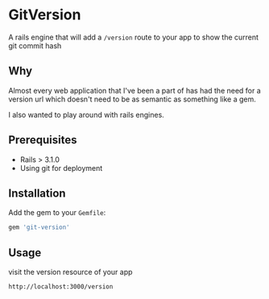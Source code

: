 GitVersion
==========
A rails engine that will add a `/version` route to your app to show the current git commit hash

Why
---
Almost every web application that I've been a part of has had the need for a version url which doesn't need to be as semantic as something like a gem.

I also wanted to play around with rails engines.

Prerequisites
-------------
- Rails > 3.1.0
- Using git for deployment

Installation
------------
Add the gem to your `Gemfile`:

```ruby
gem 'git-version'
```

Usage
-----
visit the version resource of your app

```
http://localhost:3000/version
```

